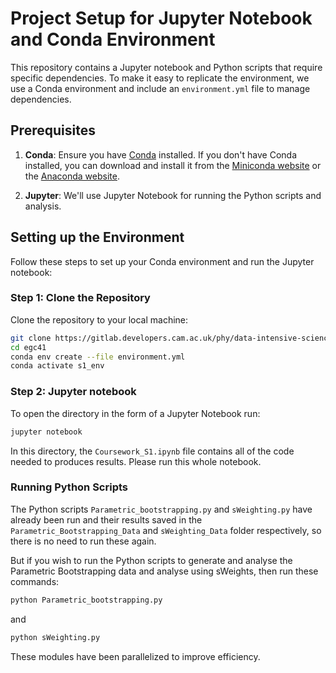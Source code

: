 

# Project Setup for Jupyter Notebook and Conda Environment

This repository contains a Jupyter notebook and Python scripts that require specific dependencies. To make it easy to replicate the environment, we use a Conda environment and include an `environment.yml` file to manage dependencies.

## Prerequisites

1. **Conda**: Ensure you have [Conda](https://docs.conda.io/en/latest/) installed. If you don't have Conda installed, you can download and install it from the [Miniconda website](https://docs.conda.io/en/latest/miniconda.html) or the [Anaconda website](https://www.anaconda.com/products/individual).

2. **Jupyter**: We'll use Jupyter Notebook for running the Python scripts and analysis.

## Setting up the Environment

Follow these steps to set up your Conda environment and run the Jupyter notebook:

### Step 1: Clone the Repository

Clone the repository to your local machine:

```bash
git clone https://gitlab.developers.cam.ac.uk/phy/data-intensive-science-mphil/assessments/s1_coursework/egc41
cd egc41
conda env create --file environment.yml
conda activate s1_env
```
### Step 2: Jupyter notebook
To open the directory in the form of a Jupyter Notebook run:

```bash
jupyter notebook
```
In this directory, the `Coursework_S1.ipynb` file contains all of the code needed to produces results. Please run this whole notebook.

### Running Python Scripts

The Python scripts `Parametric_bootstrapping.py` and `sWeighting.py` have already been run and their results saved in the `Parametric_Bootstrapping_Data` and `sWeighting_Data` folder respectively, so there is no need to run these again.

But if you wish to run the Python scripts to generate and analyse the Parametric Bootstrapping data and analyse using sWeights, then run these commands:

```bash
python Parametric_bootstrapping.py
```

and 

```bash
python sWeighting.py
```

These modules have been parallelized to improve efficiency.
